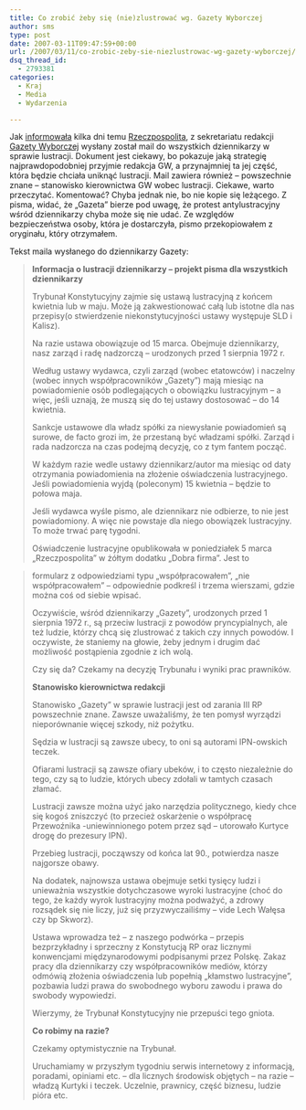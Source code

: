 ```yaml
---
title: Co zrobić żeby się (nie)zlustrować wg. Gazety Wyborczej
author: sms
type: post
date: 2007-03-11T09:47:59+00:00
url: /2007/03/11/co-zrobic-zeby-sie-niezlustrowac-wg-gazety-wyborczej/
dsq_thread_id:
  - 2793381
categories:
  - Kraj
  - Media
  - Wydarzenia

---
```

Jak [informowała][1] kilka dni temu [Rzeczpospolita][2], z sekretariatu redakcji [Gazety Wyborczej][3] wysłany został mail do wszystkich dziennikarzy w sprawie lustracji. Dokument jest ciekawy, bo pokazuje jaką strategię najprawdopodobniej przyjmie redakcja GW, a przynajmniej ta jej część, która będzie chciała uniknąć lustracji. Mail zawiera również &#8211; powszechnie znane &#8211; stanowisko kierownictwa GW wobec lustracji. Ciekawe, warto przeczytać. Komentować? Chyba jednak nie, bo nie kopie się leżącego. Z pisma, widać, że &#8222;Gazeta&#8221; bierze pod uwagę, że protest antylustracyjny wśród dziennikarzy chyba może się nie udać. Ze względów bezpieczeństwa osoby, która je dostarczyła, pismo przekopiowałem z oryginału, który otrzymałem.

<!--more-->

<p class="MsoNormal">
  Tekst maila wysłanego do dziennikarzy Gazety:
</p>

> <p class="MsoNormal">
>   <span style="font-weight: bold">Informacja o lustracji dziennikarzy &#8211; projekt pisma dla wszystkich dziennikarzy</span>
> </p>
> 
> Trybunał Konstytucyjny zajmie się ustawą lustracyjną z końcem kwietnia lub w maju. Może ją zakwestionować całą lub istotne dla nas przepisy(o stwierdzenie niekonstytucyjności ustawy występuje SLD i Kalisz).
> 
> Na razie ustawa obowiązuje od 15 marca. Obejmuje dziennikarzy, nasz zarząd i radę nadzorczą &#8211; urodzonych przed 1 sierpnia 1972 r.
> 
> Według ustawy wydawca, czyli zarząd (wobec etatowców) i naczelny (wobec innych współpracowników &#8222;Gazety&#8221;) mają miesiąc na powiadomienie osób podlegających o obowiązku lustracyjnym &#8211; a więc, jeśli uznają, że muszą się do tej ustawy dostosować &#8211; do 14 kwietnia.
> 
> Sankcje ustawowe dla władz spółki za niewysłanie powiadomień są surowe, de facto grozi im, że przestaną być władzami spółki. Zarząd i rada nadzorcza na czas podejmą decyzję, co z tym fantem począć.
> 
> W każdym razie wedle ustawy dziennikarz/autor ma miesiąc od daty otrzymania powiadomienia na złożenie oświadczenia lustracyjnego. Jeśli powiadomienia wyjdą (poleconym) 15 kwietnia &#8211; będzie to połowa maja.
> 
> Jeśli wydawca wyśle pismo, ale dziennikarz nie odbierze, to nie jest powiadomiony. A więc nie powstaje dla niego obowiązek lustracyjny. To może trwać parę tygodni.
> 
> Oświadczenie lustracyjne opublikowała w poniedziałek 5 marca &#8222;Rzeczpospolita&#8221; w żółtym dodatku &#8222;Dobra firma&#8221;. Jest to
  
> formularz z odpowiedziami typu &#8222;współpracowałem&#8221;, &#8222;nie współpracowałem&#8221; &#8211; odpowiednie podkreśl i trzema wierszami, gdzie można coś od siebie wpisać.
> 
> Oczywiście, wśród dziennikarzy &#8222;Gazety&#8221;, urodzonych przed 1 sierpnia 1972 r., są przeciw lustracji z powodów pryncypialnych, ale też ludzie, którzy chcą się zlustrować z takich czy innych powodów. I oczywiste, że staniemy na głowie, żeby jednym i drugim dać możliwość postąpienia zgodnie z ich wolą.
> 
> Czy się da? Czekamy na decyzję Trybunału i wyniki prac prawników.
> 
> **Stanowisko kierownictwa redakcji**
> 
> Stanowisko &#8222;Gazety&#8221; w sprawie lustracji jest od zarania III RP powszechnie znane. Zawsze uważaliśmy, że ten pomysł wyrządzi nieporównanie więcej szkody, niż pożytku.
> 
> Sędzia w lustracji są zawsze ubecy, to oni są autorami IPN-owskich teczek.
> 
> Ofiarami lustracji są zawsze ofiary ubeków, i to często niezależnie do tego, czy są to ludzie, których ubecy zdołali w tamtych czasach złamać.
> 
> Lustracji zawsze można użyć jako narzędzia politycznego, kiedy chce się kogoś zniszczyć (to przecież oskarżenie o współpracę Przewoźnika -uniewinnionego potem przez sąd &#8211; utorowało Kurtyce drogę do prezesury IPN).
> 
> Przebieg lustracji, począwszy od końca lat 90., potwierdza nasze najgorsze obawy.
> 
> Na dodatek, najnowsza ustawa obejmuje setki tysięcy ludzi i unieważnia wszystkie dotychczasowe wyroki lustracyjne (choć do tego, że każdy wyrok lustracyjny można podważyć, a zdrowy rozsądek się nie liczy, już się przyzwyczailiśmy &#8211; vide Lech Wałęsa czy bp Skworz).
> 
> Ustawa wprowadza też &#8211; z naszego podwórka &#8211; przepis bezprzykładny i sprzeczny z Konstytucją RP oraz licznymi konwencjami międzynarodowymi podpisanymi przez Polskę. Zakaz pracy dla dziennikarzy czy współpracowników mediów, którzy odmówią złożenia oświadczenia lub popełnią &#8222;kłamstwo lustracyjne&#8221;, pozbawia ludzi prawa do swobodnego wyboru zawodu i prawa do swobody wypowiedzi.
> 
> Wierzymy, że Trybunał Konstytucyjny nie przepuści tego gniota.
> 
> **Co robimy na razie?**
> 
> Czekamy optymistycznie na Trybunał.
> 
> Uruchamiamy w przyszłym tygodniu serwis internetowy z informacją, poradami, opiniami etc. &#8211; dla licznych środowisk objętych &#8211; na razie &#8211; władzą Kurtyki i teczek. Uczelnie, prawnicy, część biznesu, ludzie pióra etc.

 [1]: http://www.rzeczpospolita.pl/dodatki/pierwsza_strona_070310/pierwsza_strona_a_3.html
 [2]: http://www.rzeczpospolita.pl
 [3]: http://www.gazetawyborcza.pl